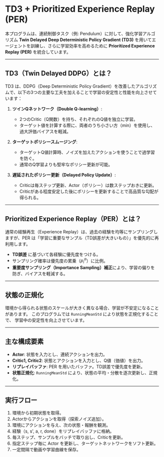 # TD3 + Prioritized Experience Replay (PER) 

本プログラムは、連続制御タスク（例: Pendulum）に対して、強化学習アルゴリズム **Twin Delayed Deep Deterministic Policy Gradient (TD3)** を用いてエージェントを訓練し、さらに学習効率を高めるために **Prioritized Experience Replay (PER)** を統合しています。

---

## TD3（Twin Delayed DDPG）とは？

TD3 は、DDPG（Deep Deterministic Policy Gradient）を改善したアルゴリズムで、以下の3つの主要な工夫を加えることで学習の安定性と性能を向上させています：

1. **ツインQネットワーク（Double Q-learning）**:

   * 2つのCritic（Q関数）を持ち、それぞれのQ値を独立に学習。
   * ターゲット値を計算する際に、両者のうち小さい方（min）を使用し、過大評価バイアスを軽減。

2. **ターゲットポリシースムージング**:

   * ターゲットQ値計算時、ノイズを加えたアクションを使うことで過学習を防ぐ。
   * 通常のQ学習よりも堅牢なポリシー更新が可能。

3. **遅延されたポリシー更新（Delayed Policy Update）**:

   * Criticは毎ステップ更新、Actor（ポリシー）は数ステップおきに更新。
   * Criticがある程度安定した後にポリシーを更新することで高品質な勾配が得られる。

---

## Prioritized Experience Replay（PER）とは？

通常の経験再生（Experience Replay）は、過去の経験を均等にサンプリングしますが、PER は「学習に重要なサンプル（TD誤差が大きいもの）」を優先的に再利用します。

* **TD誤差** に基づいて各経験に優先度をつける。
* サンプリング確率は優先度の累乗（$p_i^\alpha$）に比例。
* **重要度サンプリング（Importance Sampling）補正**により、学習の偏りを防ぎ、バイアスを軽減する。

---

## 状態の正規化

環境から得られる状態のスケールが大きく異なる場合、学習が不安定になることがあります。
このプログラムでは `RunningMeanStd` により状態を正規化することで、
学習中の安定性を向上させています。

---

## 主な構成要素

* **Actor**: 状態を入力とし、連続アクションを出力。
* **Critic1, Critic2**: 状態とアクションを入力とし、Q値（価値）を出力。
* **リプレイバッファ**: PER を用いたバッファ。TD誤差で優先度を更新。
* **状態正規化**: `RunningMeanStd` により、状態の平均・分散を逐次更新し、正規化。

---

## 実行フロー

1. 環境から初期状態を取得。
2. Actorからアクションを取得（探索ノイズ追加）。
3. 環境にアクションを与え、次の状態・報酬を観測。
4. 経験（s, s', a, r, done）をリプレイバッファに格納。
5. 毎ステップ、サンプルをバッチで取り出し、Criticを更新。
6. 指定ステップ毎に Actor を更新し、ターゲットネットワークをソフト更新。
7. 一定間隔で動画や学習曲線を保存。